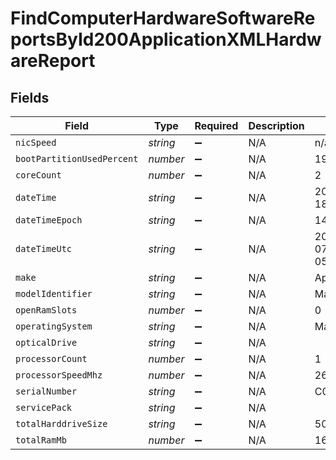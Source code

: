# FindComputerHardwareSoftwareReportsById200ApplicationXMLHardwareReport


## Fields

| Field                        | Type                         | Required                     | Description                  | Example                      |
| ---------------------------- | ---------------------------- | ---------------------------- | ---------------------------- | ---------------------------- |
| `nicSpeed`                   | *string*                     | :heavy_minus_sign:           | N/A                          | n/a                          |
| `bootPartitionUsedPercent`   | *number*                     | :heavy_minus_sign:           | N/A                          | 19                           |
| `coreCount`                  | *number*                     | :heavy_minus_sign:           | N/A                          | 2                            |
| `dateTime`                   | *string*                     | :heavy_minus_sign:           | N/A                          | 2017-07-07 18:37:04          |
| `dateTimeEpoch`              | *string*                     | :heavy_minus_sign:           | N/A                          | 1499470624555                |
| `dateTimeUtc`                | *string*                     | :heavy_minus_sign:           | N/A                          | 2017-07-07T18:37:04.555-0500 |
| `make`                       | *string*                     | :heavy_minus_sign:           | N/A                          | Apple                        |
| `modelIdentifier`            | *string*                     | :heavy_minus_sign:           | N/A                          | MacBookPro11,1               |
| `openRamSlots`               | *number*                     | :heavy_minus_sign:           | N/A                          | 0                            |
| `operatingSystem`            | *string*                     | :heavy_minus_sign:           | N/A                          | Mac OS X 10.12.4             |
| `opticalDrive`               | *string*                     | :heavy_minus_sign:           | N/A                          |                              |
| `processorCount`             | *number*                     | :heavy_minus_sign:           | N/A                          | 1                            |
| `processorSpeedMhz`          | *number*                     | :heavy_minus_sign:           | N/A                          | 2600                         |
| `serialNumber`               | *string*                     | :heavy_minus_sign:           | N/A                          | C02Q7KHTGFWF                 |
| `servicePack`                | *string*                     | :heavy_minus_sign:           | N/A                          |                              |
| `totalHarddriveSize`         | *string*                     | :heavy_minus_sign:           | N/A                          | 500.28 GB                    |
| `totalRamMb`                 | *number*                     | :heavy_minus_sign:           | N/A                          | 16384                        |